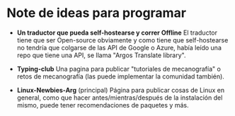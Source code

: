 
# Note de ideas para programar


- **Un traductor que pueda self-hostearse y correr Offline**
El traductor tiene que ser Open-source obviamente y como tiene que self-hostearse no tendría que colgarse de las API de Google o Azure, había leído una repo que tiene una API, se llama "Argos Translate library".



- **Typing-club**
Una pagina para publicar "tutoriales de mecanografía" o retos de mecanografía (las puede implementar la comunidad también).



- **Linux-Newbies-Arg** (principal)
Página para publicar cosas de Linux en general, como que hacer antes/mientras/después de la instalación del mismo, puede tener recomendaciones de paquetes y más.